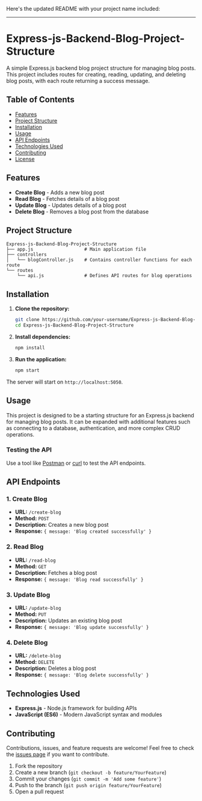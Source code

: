 Here's the updated README with your project name included:

---

# Express-js-Backend-Blog-Project-Structure

A simple Express.js backend blog project structure for managing blog posts. This project includes routes for creating, reading, updating, and deleting blog posts, with each route returning a success message.

## Table of Contents

- [Features](#features)
- [Project Structure](#project-structure)
- [Installation](#installation)
- [Usage](#usage)
- [API Endpoints](#api-endpoints)
- [Technologies Used](#technologies-used)
- [Contributing](#contributing)
- [License](#license)

## Features

- **Create Blog** - Adds a new blog post
- **Read Blog** - Fetches details of a blog post
- **Update Blog** - Updates details of a blog post
- **Delete Blog** - Removes a blog post from the database

## Project Structure

```
Express-js-Backend-Blog-Project-Structure
├── app.js                   # Main application file
├── controllers
│   └── blogController.js    # Contains controller functions for each route
└── routes
    └── api.js               # Defines API routes for blog operations
```

## Installation

1. **Clone the repository:**

   ```bash
   git clone https://github.com/your-username/Express-js-Backend-Blog-Project-Structure.git
   cd Express-js-Backend-Blog-Project-Structure
   ```

2. **Install dependencies:**

   ```bash
   npm install
   ```

3. **Run the application:**

   ```bash
   npm start
   ```

The server will start on `http://localhost:5050`.

## Usage

This project is designed to be a starting structure for an Express.js backend for managing blog posts. It can be expanded with additional features such as connecting to a database, authentication, and more complex CRUD operations.

### Testing the API

Use a tool like [Postman](https://www.postman.com/) or [curl](https://curl.se/) to test the API endpoints.

## API Endpoints

### 1. Create Blog

- **URL:** `/create-blog`
- **Method:** `POST`
- **Description:** Creates a new blog post
- **Response:** `{ message: 'Blog created successfully' }`

### 2. Read Blog

- **URL:** `/read-blog`
- **Method:** `GET`
- **Description:** Fetches a blog post
- **Response:** `{ message: 'Blog read successfully' }`

### 3. Update Blog

- **URL:** `/update-blog`
- **Method:** `PUT`
- **Description:** Updates an existing blog post
- **Response:** `{ message: 'Blog update successfully' }`

### 4. Delete Blog

- **URL:** `/delete-blog`
- **Method:** `DELETE`
- **Description:** Deletes a blog post
- **Response:** `{ message: 'Blog delete successfully' }`

## Technologies Used

- **Express.js** - Node.js framework for building APIs
- **JavaScript (ES6)** - Modern JavaScript syntax and modules

## Contributing

Contributions, issues, and feature requests are welcome! Feel free to check the [issues page](https://github.com/your-username/Express-js-Backend-Blog-Project-Structure/issues) if you want to contribute.

1. Fork the repository
2. Create a new branch (`git checkout -b feature/YourFeature`)
3. Commit your changes (`git commit -m 'Add some feature'`)
4. Push to the branch (`git push origin feature/YourFeature`)
5. Open a pull request

